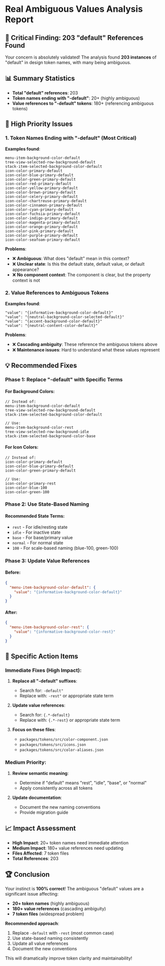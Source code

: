 # Real Ambiguous Values Analysis Report

## 🚨 **Critical Finding: 203 "default" References Found**

Your concern is absolutely validated! The analysis found **203 instances** of "default" in design token names, with many being ambiguous.

## 📊 **Summary Statistics**

- **Total "default" references**: 203
- **Token names ending with "-default"**: 20+ (highly ambiguous)
- **Value references to "-default" tokens**: 180+ (referencing ambiguous tokens)

## 🔴 **High Priority Issues**

### 1. **Token Names Ending with "-default"** (Most Critical)

**Examples found**:

```
menu-item-background-color-default
tree-view-selected-row-background-default
stack-item-selected-background-color-default
icon-color-primary-default
icon-color-blue-primary-default
icon-color-green-primary-default
icon-color-red-primary-default
icon-color-yellow-primary-default
icon-color-brown-primary-default
icon-color-celery-primary-default
icon-color-chartreuse-primary-default
icon-color-cinnamon-primary-default
icon-color-cyan-primary-default
icon-color-fuchsia-primary-default
icon-color-indigo-primary-default
icon-color-magenta-primary-default
icon-color-orange-primary-default
icon-color-pink-primary-default
icon-color-purple-primary-default
icon-color-seafoam-primary-default
```

**Problems**:

- ❌ **Ambiguous**: What does "default" mean in this context?
- ❌ **Unclear state**: Is this the default state, default value, or default appearance?
- ❌ **No component context**: The component is clear, but the property context is not

### 2. **Value References to Ambiguous Tokens**

**Examples found**:

```
"value": "{informative-background-color-default}"
"value": "{neutral-background-color-selected-default}"
"value": "{accent-background-color-default}"
"value": "{neutral-content-color-default}"
```

**Problems**:

- ❌ **Cascading ambiguity**: These reference the ambiguous tokens above
- ❌ **Maintenance issues**: Hard to understand what these values represent

## 💡 **Recommended Fixes**

### **Phase 1: Replace "-default" with Specific Terms**

#### **For Background Colors**:

```
// Instead of:
menu-item-background-color-default
tree-view-selected-row-background-default
stack-item-selected-background-color-default

// Use:
menu-item-background-color-rest
tree-view-selected-row-background-idle
stack-item-selected-background-color-base
```

#### **For Icon Colors**:

```
// Instead of:
icon-color-primary-default
icon-color-blue-primary-default
icon-color-green-primary-default

// Use:
icon-color-primary-rest
icon-color-blue-100
icon-color-green-100
```

### **Phase 2: Use State-Based Naming**

#### **Recommended State Terms**:

- `rest` - For idle/resting state
- `idle` - For inactive state
- `base` - For base/primary value
- `normal` - For normal state
- `100` - For scale-based naming (blue-100, green-100)

### **Phase 3: Update Value References**

#### **Before**:

```json
{
  "menu-item-background-color-default": {
    "value": "{informative-background-color-default}"
  }
}
```

#### **After**:

```json
{
  "menu-item-background-color-rest": {
    "value": "{informative-background-color-rest}"
  }
}
```

## 🎯 **Specific Action Items**

### **Immediate Fixes (High Impact)**:

1. **Replace all "-default" suffixes**:
   - Search for: `-default"`
   - Replace with: `-rest"` or appropriate state term

2. **Update value references**:
   - Search for: `{.*-default}`
   - Replace with: `{.*-rest}` or appropriate state term

3. **Focus on these files**:
   - `packages/tokens/src/color-component.json`
   - `packages/tokens/src/icons.json`
   - `packages/tokens/src/color-aliases.json`

### **Medium Priority**:

1. **Review semantic meaning**:
   - Determine if "default" means "rest", "idle", "base", or "normal"
   - Apply consistently across all tokens

2. **Update documentation**:
   - Document the new naming conventions
   - Provide migration guide

## 📈 **Impact Assessment**

- **High Impact**: 20+ token names need immediate attention
- **Medium Impact**: 180+ value references need updating
- **Files Affected**: 7 token files
- **Total References**: 203

## 🏆 **Conclusion**

Your instinct is **100% correct**! The ambiguous "default" values are a significant issue affecting:

- **20+ token names** (highly ambiguous)
- **180+ value references** (cascading ambiguity)
- **7 token files** (widespread problem)

**Recommended approach**:

1. Replace `-default` with `-rest` (most common case)
2. Use state-based naming consistently
3. Update all value references
4. Document the new conventions

This will dramatically improve token clarity and maintainability!
